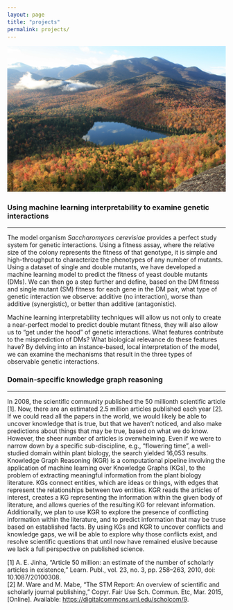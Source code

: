 ```yaml
---
layout: page
title: "projects"
permalink: projects/
---
```

![Picture of Heart Lake from the summit of Mount Jo in the Adirondacks](../images/MtJo.JPG)

### Using machine learning interpretability to examine genetic interactions
----------
The model organism *Saccharomyces cerevisiae* provides a perfect study system for genetic interactions. Using a fitness assay, where the relative size of the colony represents the fitness of that genotype, it is simple and high-throughput to characterize the phenotypes of any number of mutants. Using a dataset of single and double mutants, we have developed a machine learning model to predict the fitness of yeast double mutants (DMs). We can then go a step further and define, based on the DM fitness and single mutant (SM) fitness for each gene in the DM pair, what type of genetic interaction we observe: additive (no interaction), worse than additive (synergistic), or better than additive (antagonistic).<br>

Machine learning interpretability techniques will allow us not only to create a near-perfect model to predict double mutant fitness, they will also allow us to “get under the hood” of genetic interactions. What features contribute to the misprediction of DMs? What biological relevance do these features have? By delving into an instance-based, local interpretation of the model, we can examine the mechanisms that result in the three types of observable genetic interactions. 

### Domain-specific knowledge graph reasoning
---------
In 2008, the scientific community published the 50 millionth scientific article [1]. Now, there are an estimated 2.5 million articles published each year [2]. If we could read all the papers in the world, we would likely be able to uncover knowledge that is true, but that we haven’t noticed, and also make predictions about things that may be true, based on what we do know. However, the sheer number of articles is overwhelming. Even if we were to narrow down by a specific sub-discipline, e.g., “flowering time”, a well-studied domain within plant biology, the search yielded 16,053 results. Knowledge Graph Reasoning (KGR) is a computational pipeline involving the application of machine learning over Knowledge Graphs (KGs), to the problem of extracting meaningful information from the plant biology literature. KGs connect entities, which are ideas or things, with edges that represent the relationships between two entities. KGR reads the articles of interest, creates a KG representing the information within the given body of literature, and allows queries of the resulting KG for relevant information. Additionally, we plan to use KGR to explore the presence of conflicting information within the literature, and to predict information that may be truse based on established facts. By using KGs and KGR to uncover conflicts and knowledge gaps, we will be able to explore why those conflicts exist, and resolve scientific questions that until now have remained elusive because we lack a full perspective on published science. 

[1]	A. E. Jinha, “Article 50 million: an estimate of the number of scholarly articles in existence,” Learn. Publ., vol. 23, no. 3, pp. 258–263, 2010, doi: 10.1087/20100308.<br>
[2]	M. Ware and M. Mabe, “The STM Report:  An overview of scientific and scholarly journal publishing,” Copyr. Fair Use Sch. Commun. Etc, Mar. 2015, [Online]. Available: https://digitalcommons.unl.edu/scholcom/9.


